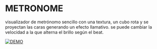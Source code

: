 # METRONOME

visualizador de metrónomo sencillo con una textura, un cubo rota y se proyectan las caras generando un efecto llamativo.
se puede cambiar la velocidad a la que alterna el brillo según el beat.



[![DEMO](https://img.youtube.com/vi/nEDourC_klQ/0.jpg)](https://www.youtube.com/watch?v=nEDourC_klQ)
